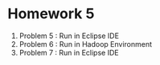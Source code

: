 # Homework 5
1. Problem 5 : Run in Eclipse IDE
2. Problem 6 : Run in Hadoop Environment
3. Problem 7 : Run in Eclipse IDE
